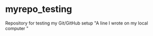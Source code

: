 # myrepo_testing
Repository for testing my Git/GitHub setup
"A line I wrote on my local computer  " 
